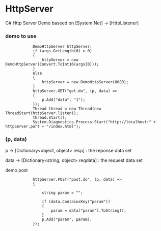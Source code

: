 # HttpServer
C# Http Server Demo baseed on [System.Net] -> [HttpListener]

### demo to use
~~~
            DemoHttpServer httpServer;
            if (args.GetLength(0) > 0)
            {
                httpServer = new DemoHttpServer(Convert.ToInt16(args[0]));
            }
            else
            {
                httpServer = new DemoHttpServer(8080);
            }
            httpServer.GET("get.do", (p, data) =>
            {
                p.Add("data", "1");
            });
            Thread thread = new Thread(new ThreadStart(httpServer.listen));
            thread.Start();
            System.Diagnostics.Process.Start("http://localhost:" + httpServer.port + "/index.html");
~~~

### (p, data) 

p -> [Dictionary<object, object> resp] : the reponse data set

data -> [Dictionary<string, object> reqdata] : the request data set

demo post
~~~
            httpServer.POST("post.do", (p, data) =>
            {

                string param = "";

                if (data.ContainsKey("param"))
                {
                    param = data["param"].ToString();
                }
                p.Add("param", param);
            });
~~~


